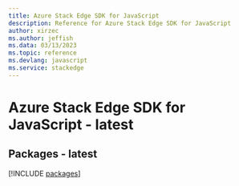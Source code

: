 ```yaml
---
title: Azure Stack Edge SDK for JavaScript
description: Reference for Azure Stack Edge SDK for JavaScript
author: xirzec
ms.author: jeffish
ms.data: 03/13/2023
ms.topic: reference
ms.devlang: javascript
ms.service: stackedge
---
```

# Azure Stack Edge SDK for JavaScript - latest
## Packages - latest
[!INCLUDE [packages](stack-edge-index.md)]